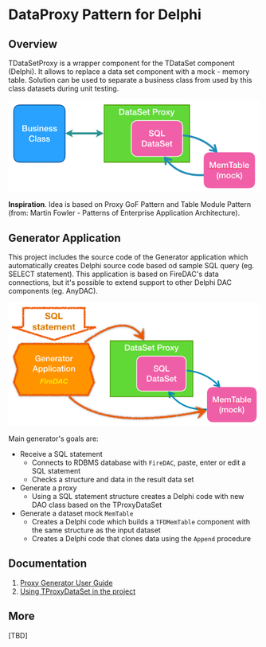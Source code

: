 ﻿# DataProxy Pattern for Delphi

## Overview

TDataSetProxy is a wrapper component for the TDataSet component (Delphi). It allows to replace a data set component with a mock - memory table. Solution can be used to separate a business class from used by this class datasets during unit testing.

![](./doc/resources/datasetproxy-01.png)

**Inspiration**. Idea is based on Proxy GoF Pattern and Table Module Pattern (from: Martin Fowler - Patterns of Enterprise Application Architecture). 

## Generator Application

This project includes the source code of the Generator application which automatically creates Delphi source code based od sample SQL query (eg. SELECT statement). This application is based on FireDAC's data connections, but it's possible to extend support to other Delphi DAC components (eg. AnyDAC). 

![](./doc/resources/generator-app.png)

Main generator's goals are:
* Receive a SQL statement 
  * Connects to RDBMS database with `FireDAC`, paste, enter or edit a SQL statement
  * Checks a structure and data in the result data set
* Generate a proxy
  * Using a SQL statement structure creates a Delphi code with new DAO class based on the TProxyDataSet
* Generate a dataset mock `MemTable`
  * Creates a Delphi code which builds a `TFDMemTable` component with the same structure as the input dataset
  * Creates a Delphi code that clones data using the `Append` procedure

## Documentation

1. [Proxy Generator User Guide](doc/generator-guide.md)
1. [Using TProxyDataSet in the project](doc/using-proxydataset.md)

## More

[TBD]
